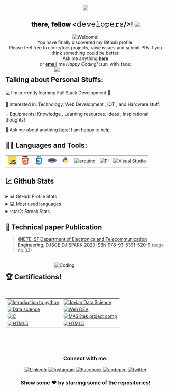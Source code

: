 <div align="center">
<img src="https://github.com/vimalverma558/vimalverma558/blob/v2/img/hello.gif" width="20%">
<h2> 𝐭𝐡𝐞𝐫𝐞, 𝐟𝐞𝐥𝐥𝐨𝐰 <𝚍𝚎𝚟𝚎𝚕𝚘𝚙𝚎𝚛𝚜/>! <img src="https://raw.githubusercontent.com/nixin72/nixin72/master/wave.gif" width="30px"></h2>
</div>

<div align="center" width="50">
<img src="https://user-images.githubusercontent.com/69894599/125169292-190dac00-e1c7-11eb-9c21-6e934478bcc9.gif" alt="Welcome!" width="300"/>
</div>

<div align="center">
You have finally discovered my Github profile. <br>
Please feel free to clone/fork projects, raise issues and submit PRs if you think something could be better. <br>
Ask me anything <a href="https://github.com/JadhavSuraj7rk/JadhavSuraj7rk/issues/new"><b>here</b></a><br>
or <a href="mailto:surajjadhav7rk@gmail.com"><b>email</b></a> me
<i>Happy Coding!</i> :sun_with_face:
</div>



<img align="right" src="https://user-images.githubusercontent.com/69894599/125185933-15206f00-e245-11eb-8db0-40632877ca05.png" width="350px"/>


## Talking about Personal Stuffs:

💻 I’m currently learning Full Stack Development 🚀.

🧩 Interested in: Technology, Web Development , IOT , and  Hardware stuff.

💡 Equipments:  Knowledge , Learning resources, ideas , Inspirational thoughts!

💬 Ask me about anything [here](https://github.com/JadhavSuraj7rk/JadhavSuraj7rk/issues/new)! I am happy to help.

## 👨‍💻 Languages and Tools:

<table>
    <tbody>
        <tr>
            <td><a href="#"><img alt="JavaScript" title="JavaScript" height="28px"
                        src="https://raw.githubusercontent.com/github/explore/80688e429a7d4ef2fca1e82350fe8e3517d3494d/topics/javascript/javascript.png" /></a>
            </td>
            <td><a href="#"><img alt="HTML5" title="HTML5" height="28px"
                        src="https://raw.githubusercontent.com/github/explore/80688e429a7d4ef2fca1e82350fe8e3517d3494d/topics/html/html.png" /></a>
            </td>
            <td><a href="#"><img alt="CSS3" title="CSS3" height="28px"
                        src="https://raw.githubusercontent.com/github/explore/80688e429a7d4ef2fca1e82350fe8e3517d3494d/topics/css/css.png" /></a>
            </td>
            <td><a href="#"><img alt="PHP" title="PHP" height="28px"
                        src="https://raw.githubusercontent.com/github/explore/80688e429a7d4ef2fca1e82350fe8e3517d3494d/topics/php/php.png" /></a>
            </td>
            <td><a href="#"><img alt="Python" title="Python" height="28px"
                        src="https://raw.githubusercontent.com/github/explore/80688e429a7d4ef2fca1e82350fe8e3517d3494d/topics/python/python.png" /></a>
            </td>
           <td><a href="#"><img alt="arduino" title="arduino" height="28px"
                        src="https://user-images.githubusercontent.com/69894599/125172980-3ef07c00-e1da-11eb-89bd-babcb53a2666.png" /></a>
            </td>
           <td><a href="#"><img alt="Pi" title="Pi" height="28px"
                        src="https://user-images.githubusercontent.com/69894599/125172986-4b74d480-e1da-11eb-8bc4-454e6b1d703d.png" /></a>
            </td>
           <td><a href="#"><img alt="Visual Studio" title="Visual Studio Code" height="28px"
                        src="https://img.icons8.com/fluent/48/000000/visual-studio-code-2019.png" /></a></td>
        </tr>
    </tbody>
</table>

## 📈 Github Stats
<!-- https://github.com/JadhavSuraj7rk/github-readme-stats -->
<details>
  <summary>📊 GitHub Profile Stats</summary>
  <br/>
  <a href="https://github.com/JadhavSuraj7rk/github-readme-stats"><img alt="JadhavSuraj7rk's Github Stats" src="https://github-readme-stats-jadhavsuraj7rk.vercel.app/api?username=JadhavSuraj7rk&show_icons=true&theme=vue-dark&include_all_commits=true&count_private=true" /></a>
</details>

<details> 
  <summary>💻 Most used languages</summary>
  <br/>
  <a href="https://github.com/JadhavSuraj7rk/github-readme-stats"><img alt="JadhavSuraj7rk's Top Languages" src="https://github-readme-stats-jadhavsuraj7rk.vercel.app/api/top-langs/?username=JadhavSuraj7rk&langs_count=10&layout=compact&exclude_lang=java+r&theme=vue-dark" /></a>
  <br/>
  <b>Note:</b> This chart is only a metric of which languages my public code on GitHub consists of and does not reflect my experience or skill level.
</details>

<details> 
  <summary> :star2: Streak Stats</summary>
  <br/>
  <a href="https://github.com/JadhavSuraj7rk/github-readme-stats"><img alt="readme-streak-stats" src="http://github-readme-streak-stats.herokuapp.com?user=JadhavSuraj7rk" /></a>
</details>



## :memo: Technical paper Publication
> [©IETE-SF	Department	of	Electronics	and	Telecommunication
Engineering,	DJSCE
DJ	SPARK 2020
ISBN:978-93-5391-520-9	](https://pdfhost.io/v/Jb~H4Kg3T_DJSPARK_2020_Our_Paper_Publishedpdf.pdf)
> (page no:32)

<Br>
  
    

<img align="right" alt="Coding" width="350" src="https://user-images.githubusercontent.com/69894599/125189002-c9c18d00-e253-11eb-813e-2daa7ad5fa3b.gif"> 
  
##  🏆 Certifications!
<Br>
  
<table>
    <tbody>
        <tr>
            <td>
                <!--Introduction to python -->
                <a href="https://user-images.githubusercontent.com/69894599/125184950-69285500-e23f-11eb-9d05-f0b67c0b021d.jpg"><img alt="Introduction to python" title="Introduction to python" height="28px"
                        src="https://img.shields.io/badge/Introduction%20to%20Python-red?style=for-the-badge" /></a>  
            </td>
            <td>
               <!-- Jovian Data Science -->
              <a href="https://user-images.githubusercontent.com/69894599/125185029-d63bea80-e23f-11eb-91f5-7ef66159ac63.jpg"><img alt="Jovian Data Science" title="Jovian Data Science" height="28px"
                        src="https://img.shields.io/badge/Data%20Science%20-I-orange?style=for-the-badge" /></a>
            </td>
        </tr>
         <tr>
            <td>
                <!-- Data science II -->
                <a href="#"><img alt="Data science" title="Data science" height="28px"
                        src="https://img.shields.io/badge/Data%20Science%20-II-orange?style=for-the-badge" /></a>  
            </td>
            <td>
               <!-- Web DEV  -->
                <a href="https://user-images.githubusercontent.com/69894599/125185069-1602d200-e240-11eb-9536-ce8d3b960270.jpg"><img alt="Web DEV" title="Web DEV" height="28px"
                        src="https://img.shields.io/badge/Web%20Development-purple?style=for-the-badge" /></a>
            </td>
        </tr>
         <tr>
            <td>
               <!-- C  -->
                <a href="https://user-images.githubusercontent.com/69894599/125185090-36329100-e240-11eb-8eb4-7806762c3d09.jpg"><img alt="C" title="C" height="28px"
                        src="https://img.shields.io/badge/C%20Programming-EB7F97?style=for-the-badge" /></a>  
            </td>
            <td>
                <!-- MASKtek project comp  -->
                <a href="https://user-images.githubusercontent.com/69894599/125185100-48143400-e240-11eb-8e8e-3f889fcce49e.jpg"><img alt="MASKtek project comp" title="MASKtek project comp" height="28px"
                        src="https://img.shields.io/badge/Competition%20-I-F8F2CB?style=for-the-badge" /></a>
            </td>
        </tr>
         <tr>
            <td>
              <!-- Dj spark  -->
                <a href="https://user-images.githubusercontent.com/69894599/125185117-64b06c00-e240-11eb-871e-542702fe2495.jpg"><img alt="HTML5" title="HTML5" height="28px"
                        src="https://img.shields.io/badge/Competition%20-II-F8F2CB?style=for-the-badge" /></a>  
            </td>
            <td>
               <!-- eyantra  -->
               <a href="https://user-images.githubusercontent.com/69894599/125185129-785bd280-e240-11eb-916b-7da86d82eb18.jpg"><img alt="HTML5" title="HTML5" height="28px"
                        src="https://img.shields.io/badge/Robotic%20Competition-156A7A?style=for-the-badge" /></a>
            </td>
        </tr>
    </tbody>
</table>
  
<br />
<br />
<br />   
    
<div align="center">  
  
<h3 align="center">Connect with me:</h3>
  <p align="center">
<a href="www.linkedin.com/in/suraj-jadhav7rk" target="_blank"><img src="https://img.shields.io/badge/LinkedIn-%230077B5.svg?&style=flat-square&logo=linkedin&logoColor=white" alt="LinkedIn"></a>
<a href="https://www.instagram.com/__surajj__25/" target="_blank"><img src="https://img.shields.io/badge/Instagram-%23E4405F.svg?&style=flat-square&logo=instagram&logoColor=white" alt="Instagram"></a>
<a href="https://www.facebook.com/suraj.jadhav.39142072" target="_blank"><img src="https://img.shields.io/badge/Facebook-%231877F2.svg?&style=flat-square&logo=facebook&logoColor=white" alt="Facebook"></a>
    <a href="https://codepen.io/jadhavsuraj7rk" target="_blank"><img src="https://img.shields.io/badge/Codepen-%233FF6AB.svg?&style=flat-square&logo=codepen&logoColor=black" alt="codepen"></a>
        <a href="https://twitter.com/surajjadhav2525" target="_blank"><img src="https://img.shields.io/badge/twitter-%235BC8E9.svg?&style=flat-square&logo=twitter&logoColor=white" alt="twitter"></a>
  </p>

### Show some ❤️ by starring some of the repositories!

</div>   
